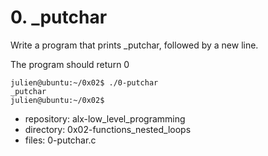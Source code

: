 # 0. _putchar



Write a program that prints _putchar, followed by a new line.

The program should return 0

```julien@ubuntu:~/0x02$  gcc -Wall -pedantic -Werror -Wextra -std=gnu89 _putchar.c 0-putchar.c -o 0-putchar
julien@ubuntu:~/0x02$ ./0-putchar 
_putchar
julien@ubuntu:~/0x02$ 
```


 - repository: alx-low_level_programming
 - directory: 0x02-functions_nested_loops
 - files: 0-putchar.c
